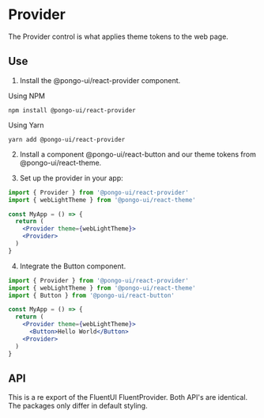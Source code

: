 # Provider

The Provider control is what applies theme tokens to the web page.

## Use

1. Install the @pongo-ui/react-provider component.

Using NPM

```
npm install @pongo-ui/react-provider
```

Using Yarn

```
yarn add @pongo-ui/react-provider
```

2. Install a component @pongo-ui/react-button and our theme tokens from @pongo-ui/react-theme.

3. Set up the provider in your app:

```jsx
import { Provider } from '@pongo-ui/react-provider'
import { webLightTheme } from '@pongo-ui/react-theme'

const MyApp = () => {
  return (
    <Provider theme={webLightTheme}>
    <Provider>
  )
}
```

4. Integrate the Button component.

```jsx
import { Provider } from '@pongo-ui/react-provider'
import { webLightTheme } from '@pongo-ui/react-theme'
import { Button } from '@pongo-ui/react-button'

const MyApp = () => {
  return (
    <Provider theme={webLightTheme}>
      <Button>Hello World</Button>
    <Provider>
  )
}
```

## API

This is a re export of the FluentUI FluentProvider. Both API's are identical. The packages only differ in default styling.
